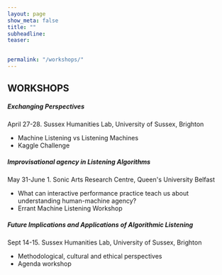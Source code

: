 ```yaml
---
layout: page
show_meta: false
title: ""
subheadline: 
teaser: 

 
permalink: "/workshops/"
---
```

## WORKSHOPS

##### Exchanging Perspectives 
April 27-28. Sussex Humanities Lab, University of Sussex, Brighton

+ Machine Listening vs Listening Machines
+ Kaggle Challenge

##### Improvisational agency in Listening Algorithms
May 31-June 1. Sonic Arts Research Centre, Queen's University Belfast

+ What can interactive performance practice teach us about understanding human-machine agency?
+ Errant Machine Listening Workshop

##### Future Implications and Applications of Algorithmic Listening
Sept 14-15. Sussex Humanities Lab, University of Sussex, Brighton

+ Methodological, cultural and ethical perspectives
+ Agenda workshop


      

    

